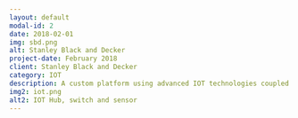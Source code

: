 ```yaml
---
layout: default
modal-id: 2
date: 2018-02-01
img: sbd.png
alt: Stanley Black and Decker
project-date: February 2018
client: Stanley Black and Decker
category: IOT
description: A custom platform using advanced IOT technologies coupled with on the floor factory experience to drive human efficiencies and improve quality assurance for global operations. This initiative included analytic dashboards and an alerting system. </br> A prototype was installed on the factory floor and used in daily operations. Findings included increased accuracy and efficiency in operations.
img2: iot.png
alt2: IOT Hub, switch and sensor
---
```

